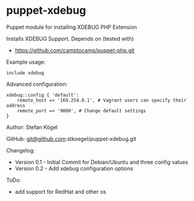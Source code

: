 puppet-xdebug
=============

Puppet module for installing XDEBUG PHP Extension

Installs XDEBUG Support.
Depends on (tested with)
 - https://github.com/camptocamp/puppet-php.git

Example usage:

    include xdebug

Advanced configuration:

    xdebug::config { 'default':
        remote_host => '169.254.0.1', # Vagrant users can specify their address
        remote_port => '9000', # Change default settings 
    }

Author: Stefan Kögel

GitHub: git@github.com:stkoegel/puppet-xdebug.git

Changelog:

* Version 0.1 - Initial Commit for Debian/Ubuntu and three config values
* Version 0.2 - Add xdebug configuration options

ToDo:
- add support for RedHat and other os
